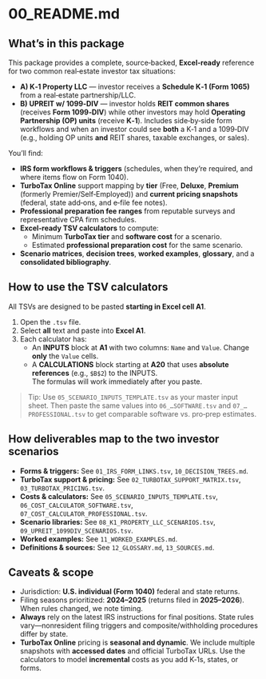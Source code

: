 # 00_README.md

## What’s in this package

This package provides a complete, source‑backed, **Excel‑ready** reference for two common real‑estate investor tax situations:

- **A) K‑1 Property LLC** — investor receives a **Schedule K‑1 (Form 1065)** from a real‑estate partnership/LLC.
- **B) UPREIT w/ 1099‑DIV** — investor holds **REIT common shares** (receives **Form 1099‑DIV**) while other investors may hold **Operating Partnership (OP) units** (receive **K‑1**). Includes side‑by‑side form workflows and when an investor could see **both** a K‑1 and a 1099‑DIV (e.g., holding OP units **and** REIT shares, taxable exchanges, or sales).

You’ll find:

- **IRS form workflows & triggers** (schedules, when they’re required, and where items flow on Form 1040).
- **TurboTax Online** support mapping by **tier** (Free, **Deluxe**, **Premium** (formerly Premier/Self‑Employed)) and **current pricing snapshots** (federal, state add‑ons, and e‑file fee notes).
- **Professional preparation fee ranges** from reputable surveys and representative CPA firm schedules.
- **Excel‑ready TSV calculators** to compute:
  - Minimum **TurboTax tier** and **software cost** for a scenario.
  - Estimated **professional preparation cost** for the same scenario.
- **Scenario matrices**, **decision trees**, **worked examples**, **glossary**, and a **consolidated bibliography**.

## How to use the TSV calculators

All TSVs are designed to be pasted **starting in Excel cell A1**.

1. Open the `.tsv` file.
2. Select **all** text and paste into **Excel A1**.
3. Each calculator has:
   - An **INPUTS** block at **A1** with two columns: `Name` and `Value`. Change **only** the `Value` cells.
   - A **CALCULATIONS** block starting at **A20** that uses **absolute references** (e.g., `$B$2`) to the INPUTS.  
     The formulas will work immediately after you paste.

> Tip: Use `05_SCENARIO_INPUTS_TEMPLATE.tsv` as your master input sheet. Then paste the same values into `06_…SOFTWARE.tsv` and `07_…PROFESSIONAL.tsv` to get comparable software vs. pro‑prep estimates.

## How deliverables map to the two investor scenarios

- **Forms & triggers:** See `01_IRS_FORM_LINKS.tsv`, `10_DECISION_TREES.md`.
- **TurboTax support & pricing:** See `02_TURBOTAX_SUPPORT_MATRIX.tsv`, `03_TURBOTAX_PRICING.tsv`.
- **Costs & calculators:** See `05_SCENARIO_INPUTS_TEMPLATE.tsv`, `06_COST_CALCULATOR_SOFTWARE.tsv`, `07_COST_CALCULATOR_PROFESSIONAL.tsv`.
- **Scenario libraries:** See `08_K1_PROPERTY_LLC_SCENARIOS.tsv`, `09_UPREIT_1099DIV_SCENARIOS.tsv`.
- **Worked examples:** See `11_WORKED_EXAMPLES.md`.
- **Definitions & sources:** See `12_GLOSSARY.md`, `13_SOURCES.md`.

## Caveats & scope

- Jurisdiction: **U.S. individual (Form 1040)** federal and state returns.
- Filing seasons prioritized: **2024–2025** (returns filed in **2025–2026**). When rules changed, we note timing.
- **Always** rely on the latest IRS instructions for final positions. State rules vary—nonresident filing triggers and composite/withholding procedures differ by state.
- **TurboTax Online** pricing is **seasonal and dynamic**. We include multiple snapshots with **accessed dates** and official TurboTax URLs. Use the calculators to model **incremental** costs as you add K‑1s, states, or forms.
